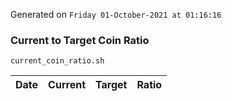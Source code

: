 Generated on `Friday 01-October-2021 at 01:16:16`

### Current to Target Coin Ratio
`current_coin_ratio.sh`

Date|Current|Target|Ratio
---|---|---|---
